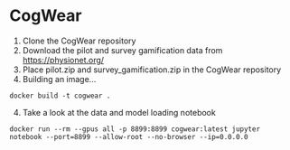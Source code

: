 # CogWear

1) Clone the CogWear repository 
2) Download the pilot and survey gamification data from https://physionet.org/
2) Place pilot.zip and survey_gamification.zip in the CogWear repository
3) Building an image...
```
docker build -t cogwear .
```
4) Take a look at the data and model loading notebook
```
docker run --rm --gpus all -p 8899:8899 cogwear:latest jupyter notebook --port=8899 --allow-root --no-browser --ip=0.0.0.0
```